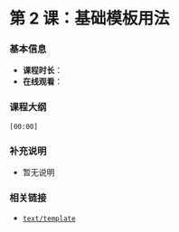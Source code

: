 # 第 2 课：基础模板用法

### 基本信息

- **课程时长**：
- **在线观看**：

### 课程大纲

```
[00:00] 
```

### 补充说明

- 暂无说明

### 相关链接

- [`text/template`](https://gowalker.org/text/template)